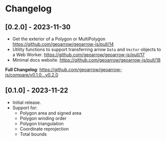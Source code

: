 # Changelog

## [0.2.0] - 2023-11-30

- Get the exterior of a Polygon or MultiPolygon https://github.com/geoarrow/geoarrow-js/pull/14
- Utility functions to support transferring arrow `Data` and `Vector` objects to a Web Worker. https://github.com/geoarrow/geoarrow-js/pull/17
- Minimal docs website. https://github.com/geoarrow/geoarrow-js/pull/18

**Full Changelog**: https://github.com/geoarrow/geoarrow-js/compare/v0.1.0...v0.2.0

## [0.1.0] - 2023-11-22

- Initial release.
- Support for:
  - Polygon area and signed area
  - Polygon winding order
  - Polygon triangulation
  - Coordinate reprojection
  - Total bounds
